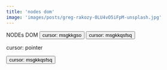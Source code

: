 ```yaml
---
title: 'nodes dom'
image: 'images/posts/greg-rakozy-0LU4vO5iFpM-unsplash.jpg'
---
```


NODEs DOM
<button class="copyable button-30" role="button">cursor: msgkkgso</button>
<button class="copyable button-30" role="button">cursor: msgkkqsfsq</button>
<p>cursor: pointer</p>
<button class="copyable button-30" role="button">cursor: msgkkqsfsq</button>
